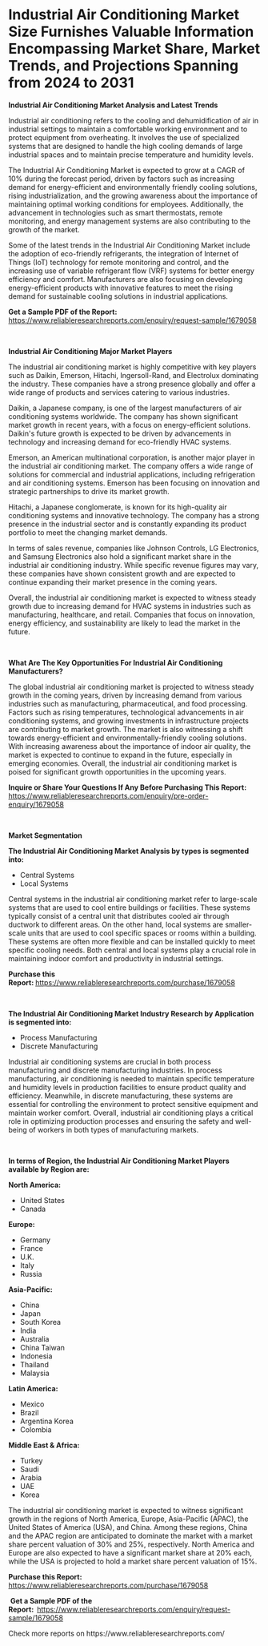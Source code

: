 <p><h1>Industrial Air Conditioning Market Size Furnishes Valuable Information Encompassing Market Share, Market Trends, and Projections Spanning from 2024 to 2031</h1></p><p><strong>Industrial Air Conditioning Market Analysis and Latest Trends</strong></p>
<p><p>Industrial air conditioning refers to the cooling and dehumidification of air in industrial settings to maintain a comfortable working environment and to protect equipment from overheating. It involves the use of specialized systems that are designed to handle the high cooling demands of large industrial spaces and to maintain precise temperature and humidity levels.</p><p>The Industrial Air Conditioning Market is expected to grow at a CAGR of 10% during the forecast period, driven by factors such as increasing demand for energy-efficient and environmentally friendly cooling solutions, rising industrialization, and the growing awareness about the importance of maintaining optimal working conditions for employees. Additionally, the advancement in technologies such as smart thermostats, remote monitoring, and energy management systems are also contributing to the growth of the market.</p><p>Some of the latest trends in the Industrial Air Conditioning Market include the adoption of eco-friendly refrigerants, the integration of Internet of Things (IoT) technology for remote monitoring and control, and the increasing use of variable refrigerant flow (VRF) systems for better energy efficiency and comfort. Manufacturers are also focusing on developing energy-efficient products with innovative features to meet the rising demand for sustainable cooling solutions in industrial applications.</p></p>
<p><strong>Get a Sample PDF of the Report:&nbsp;</strong> <a href="https://www.reliableresearchreports.com/enquiry/request-sample/1679058">https://www.reliableresearchreports.com/enquiry/request-sample/1679058</a></p>
<p>&nbsp;</p>
<p><strong>Industrial Air Conditioning Major Market Players</strong></p>
<p><p>The industrial air conditioning market is highly competitive with key players such as Daikin, Emerson, Hitachi, Ingersoll-Rand, and Electrolux dominating the industry. These companies have a strong presence globally and offer a wide range of products and services catering to various industries.</p><p>Daikin, a Japanese company, is one of the largest manufacturers of air conditioning systems worldwide. The company has shown significant market growth in recent years, with a focus on energy-efficient solutions. Daikin's future growth is expected to be driven by advancements in technology and increasing demand for eco-friendly HVAC systems.</p><p>Emerson, an American multinational corporation, is another major player in the industrial air conditioning market. The company offers a wide range of solutions for commercial and industrial applications, including refrigeration and air conditioning systems. Emerson has been focusing on innovation and strategic partnerships to drive its market growth.</p><p>Hitachi, a Japanese conglomerate, is known for its high-quality air conditioning systems and innovative technology. The company has a strong presence in the industrial sector and is constantly expanding its product portfolio to meet the changing market demands.</p><p>In terms of sales revenue, companies like Johnson Controls, LG Electronics, and Samsung Electronics also hold a significant market share in the industrial air conditioning industry. While specific revenue figures may vary, these companies have shown consistent growth and are expected to continue expanding their market presence in the coming years.</p><p>Overall, the industrial air conditioning market is expected to witness steady growth due to increasing demand for HVAC systems in industries such as manufacturing, healthcare, and retail. Companies that focus on innovation, energy efficiency, and sustainability are likely to lead the market in the future.</p></p>
<p>&nbsp;</p>
<p><strong>What Are The Key Opportunities For Industrial Air Conditioning Manufacturers?</strong></p>
<p><p>The global industrial air conditioning market is projected to witness steady growth in the coming years, driven by increasing demand from various industries such as manufacturing, pharmaceutical, and food processing. Factors such as rising temperatures, technological advancements in air conditioning systems, and growing investments in infrastructure projects are contributing to market growth. The market is also witnessing a shift towards energy-efficient and environmentally-friendly cooling solutions. With increasing awareness about the importance of indoor air quality, the market is expected to continue to expand in the future, especially in emerging economies. Overall, the industrial air conditioning market is poised for significant growth opportunities in the upcoming years.</p></p>
<p><strong>Inquire or Share Your Questions If Any Before Purchasing This Report:</strong> <a href="https://www.reliableresearchreports.com/enquiry/pre-order-enquiry/1679058">https://www.reliableresearchreports.com/enquiry/pre-order-enquiry/1679058</a></p>
<p>&nbsp;</p>
<p><strong>Market Segmentation</strong></p>
<p><strong>The Industrial Air Conditioning Market Analysis by types is segmented into:</strong></p>
<p><ul><li>Central Systems</li><li>Local Systems</li></ul></p>
<p><p>Central systems in the industrial air conditioning market refer to large-scale systems that are used to cool entire buildings or facilities. These systems typically consist of a central unit that distributes cooled air through ductwork to different areas. On the other hand, local systems are smaller-scale units that are used to cool specific spaces or rooms within a building. These systems are often more flexible and can be installed quickly to meet specific cooling needs. Both central and local systems play a crucial role in maintaining indoor comfort and productivity in industrial settings.</p></p>
<p><strong>Purchase this Report:&nbsp;</strong><a href="https://www.reliableresearchreports.com/purchase/1679058">https://www.reliableresearchreports.com/purchase/1679058</a></p>
<p>&nbsp;</p>
<p><strong>The Industrial Air Conditioning Market Industry Research by Application is segmented into:</strong></p>
<p><ul><li>Process Manufacturing</li><li>Discrete Manufacturing</li></ul></p>
<p><p>Industrial air conditioning systems are crucial in both process manufacturing and discrete manufacturing industries. In process manufacturing, air conditioning is needed to maintain specific temperature and humidity levels in production facilities to ensure product quality and efficiency. Meanwhile, in discrete manufacturing, these systems are essential for controlling the environment to protect sensitive equipment and maintain worker comfort. Overall, industrial air conditioning plays a critical role in optimizing production processes and ensuring the safety and well-being of workers in both types of manufacturing markets.</p></p>
<p>&nbsp;</p>
<p><strong>In terms of Region, the Industrial Air Conditioning Market Players available by Region are:</strong></p>
<p>
    <p> <strong> North America: </strong>
        <ul>
            <li>United States</li>
            <li>Canada</li>
        </ul>
        </p> 
    <p> <strong> Europe: </strong>
        <ul>
            <li>Germany</li>
            <li>France</li>
            <li>U.K.</li>
            <li>Italy</li>
            <li>Russia</li>
        </ul>
        </p> 
    <p> <strong> Asia-Pacific: </strong>
        <ul>
            <li>China</li>
            <li>Japan</li>
            <li>South Korea</li>
            <li>India</li>
            <li>Australia</li>
            <li>China Taiwan</li>
            <li>Indonesia</li>
            <li>Thailand</li>
            <li>Malaysia</li>
        </ul>
        </p> 
    <p> <strong> Latin America: </strong>
        <ul>
            <li>Mexico</li>
            <li>Brazil</li>
            <li>Argentina Korea</li>
            <li>Colombia</li>
        </ul>
        </p> 
    <p> <strong> Middle East & Africa: </strong>
        <ul>
            <li>Turkey</li>
            <li>Saudi</li>
            <li>Arabia</li>
            <li>UAE</li>
            <li>Korea</li>
        </ul>
    </p>
    </p>
<p><p>The industrial air conditioning market is expected to witness significant growth in the regions of North America, Europe, Asia-Pacific (APAC), the United States of America (USA), and China. Among these regions, China and the APAC region are anticipated to dominate the market with a market share percent valuation of 30% and 25%, respectively. North America and Europe are also expected to have a significant market share at 20% each, while the USA is projected to hold a market share percent valuation of 15%.</p></p>
<p><strong>Purchase this Report: </strong><a href="https://www.reliableresearchreports.com/purchase/1679058">https://www.reliableresearchreports.com/purchase/1679058</a></p>
<p>&nbsp;<strong>Get a Sample PDF of the Report:&nbsp;&nbsp;</strong><a href="https://www.reliableresearchreports.com/enquiry/request-sample/1679058">https://www.reliableresearchreports.com/enquiry/request-sample/1679058</a></p>
<p><strong></strong></p>
<p>Check more reports on https://www.reliableresearchreports.com/</p>